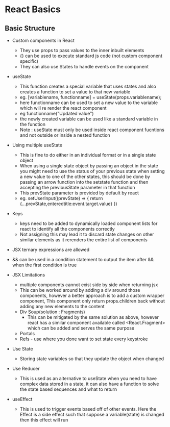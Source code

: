 # React Basics

## Basic Structure

- Custom components in React

  - They use props to pass values to the inner inbuilt elements
  - {} can be used to execute standard js code (not custom component specific)
  - They can also use States to handle events on the component

- useState

  - This function creates a special variable that uses states and also creates a function to set a value to that new variable
  - eg. [variablename, functionname] = useState(props.variablename);
  - here functionname can be used to set a new value to the variable which will re render the react component
  - eg functionname("Updated value")
  - the newly created variable can be used like a standard variable in the function
  - Note : useState must only be used inside react component fucntions and not outside or inside a nested function

- Using multiple useState
  - This is fine to do either in an individual format or in a single state object
  - When using a single state object by passing an object in the state you might need to use the status of your previous state when setting a new value to one of the other states, this should be done by passing an arrow function into the setstate function and then accepting the previousState parameter in that function
  - This prevState parameter is provided by default by react
  - eg. setUserInput((prevState) => {
    return {...prevState,enteredtitle:event.target.value}
    })

- Keys
  - keys need to be added to dynamically loaded component lists for react to identify all the components correctly
  - Not assigning this may lead it to discard state changes on other similar elements as it rerenders the entire list of components


- JSX ternary expressions are allowed

- && can be used in a condition statement to output the item after && when the first condition is true


- JSX Limitations
  - multiple components cannot exist side by side when returning jsx
  - This can be worked around by adding a div around those components, however a better approach is to add a custom wrapper component, This component only return props.children back without adding any new elements to the content
  - Div Soup(solution : Fragments)
    - This can be mitigated by the same solution as above, however react has a similar component available called <React.Fragment> which can be added and serves the same purpose
  - Portals
  - Refs - use where you done want to set state every keystroke

- Use State
  - Storing state variables so that they update the object when changed
- Use Reducer
  - This is used as an alternative to useState when you need to have complex data stored in a state, it can also have a function to solve the state based sequences and what to return
- useEffect
  - This is used to trigger events based off of other events. Here the Effect is a side effect such that suppose a variable(state) is changed then this effect will run